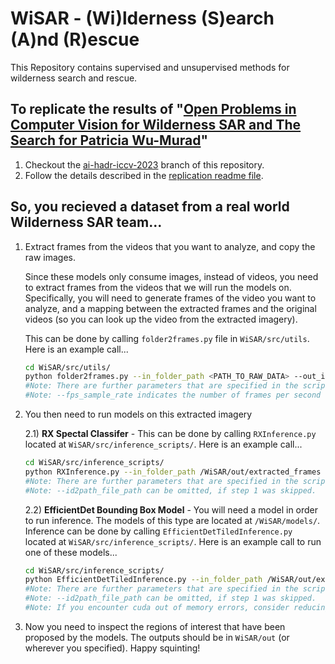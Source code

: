 # WiSAR - (Wi)lderness (S)earch (A)nd (R)escue 
This Repository contains supervised and unsupervised methods for wilderness search and rescue.

## To replicate the results of "[Open Problems in Computer Vision for Wilderness SAR and The Search for Patricia Wu-Murad](https://arxiv.org/abs/2307.14527)"

1) Checkout the [ai-hadr-iccv-2023](https://github.com/CRASAR/WiSAR/tree/ai-hadr-iccv-2023) branch of this repository.
2) Follow the details described in the [replication readme file](https://github.com/CRASAR/WiSAR/blob/ai-hadr-iccv-2023/README-ai-hadr-iccv-2023.md).
    
## So, you recieved a dataset from a real world Wilderness SAR team...
1) Extract frames from the videos that you want to analyze, and copy the raw images.
    
    Since these models only consume images, instead of videos, you need to extract frames from the videos that we will run the models on. Specifically, you will need to generate frames of the video you want to analyze, and a mapping between the extracted frames and the original videos (so you can look up the video from the extracted imagery).

    This can be done by calling `folder2frames.py` file in `WiSAR/src/utils`. Here is an example call...
    
    ```bash
    cd WiSAR/src/utils/
    python folder2frames.py --in_folder_path <PATH_TO_RAW_DATA> --out_id2path_path /WiSAR/out/id2path.csv --out_folder_path /WiSAR/out/extracted_frames --fps_sample_rate 2
    #Note: There are further parameters that are specified in the script.
    #Note: --fps_sample_rate indicates the number of frames per second that should be sampled.
    ```

2) You then need to run models on this extracted imagery

    2.1) **RX Spectal Classifer** - This can be done by calling `RXInference.py` located at `WiSAR/src/inference_scripts/`. Here is an example call...

    ```bash
    cd WiSAR/src/inference_scripts/
    python RXInference.py --in_folder_path /WiSAR/out/extracted_frames --id2path_file_path /WiSAR/out/id2path.csv --out_folder_path /WiSAR/out/ 
    #Note: There are further parameters that are specified in the script.
    #Note: --id2path_file_path can be omitted, if step 1 was skipped.
    ```

    2.2) **EfficientDet Bounding Box Model** - You will need a model in order to run inference. The models of this type are located at `/WiSAR/models/`. Inference can be done by calling `EfficientDetTiledInference.py` located at `WiSAR/src/inference_scripts/`. Here is an example call to run one of these models...
        
    ```bash
    cd WiSAR/src/inference_scripts/
    python EfficientDetTiledInference.py --in_folder_path /WiSAR/out/extracted_frames --model_path /WiSAR/models/EfficientDet/HERIDAL/epoch=174-step=25725.ckpt --id2path_file_path /WiSAR/out/id2path.csv --out_folder_path /WiSAR/out/ 
    #Note: There are further parameters that are specified in the script.
    #Note: --id2path_file_path can be omitted, if step 1 was skipped.
    #Note: If you encounter cuda out of memory errors, consider reducing the batch size using the --batch_size argument.
    ```
   
3) Now you need to inspect the regions of interest that have been proposed by the models. The outputs should be in `WiSAR/out` (or wherever you specified). Happy squinting!
